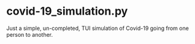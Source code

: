 # covid-19_simulation.py
Just a simple, un-completed, TUI simulation of Covid-19 going from one person to another.
